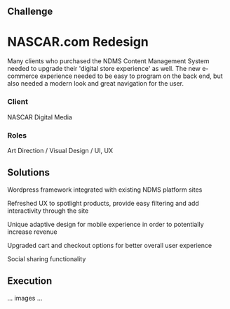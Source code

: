<div class="section challenge" id="nascar">
  <h2>Challenge</h2>

  <h1>NASCAR.com Redesign</h1>

  <p>Many clients who purchased the NDMS Content Management System needed to upgrade their 'digital store experience' as well. The new e-commerce experience needed to be easy to program on the back end, but also needed a modern look and great navigation for the user.</p>

  <div class="role">
    <h3>Client</h3>
    <p>NASCAR Digital Media</p>
  </div>

  <div class="role">
    <h3>Roles</h3>
    <p>Art Direction / Visual Design / UI, UX</p>
  </div>

</div>


<div class="section solutions">
  <h2>Solutions</h2>

  <p>Wordpress framework integrated with existing NDMS platform sites</p>
  <p>Refreshed UX to spotlight products, provide easy filtering and add interactivity through the site</p>
  <p>Unique adaptive design for mobile experience in order to potentially increase revenue</p>
  <p>Upgraded cart and checkout options for better overall user experience</p>
  <p>Social sharing functionality</p>
</div>


<div class="section execution">
  <h2>Execution</h2>
  <p>... images ...</p>
</div>
